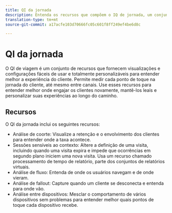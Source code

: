 ```yaml
---
title: QI da jornada
description: Entenda os recursos que compõem o IQ de jornada, um conjunto de recursos que fazem parte do Adobe Analytics.
translation-type: tm+mt
source-git-commit: a17acfe103d70666fc05c601f8ff249ef4be6d8c

---
```



# QI da jornada

O QI de viagem é um conjunto de recursos que fornecem visualizações e configurações fáceis de usar e totalmente personalizáveis para entender melhor a experiência do cliente. Permite medir cada ponto de toque na jornada do cliente, até mesmo entre canais. Use esses recursos para entender melhor onde engajar os clientes novamente, mantê-los leais e personalizar suas experiências ao longo do caminho.

## Recursos

O QI da jornada inclui os seguintes recursos:

* [](visualizations/cohort-table/cohort-analysis.md) Análise de coorte: Visualize a retenção e o envolvimento dos clientes para entender onde a taxa acontece.
* [](../../components/vrs/vrs-report-time-processing.md) Sessões sensíveis ao contexto: Altere a definição de uma visita, incluindo quando uma visita expira e impede que ocorrências em segundo plano iniciem uma nova visita. Usa um recurso chamado processamento de tempo de relatório, parte dos conjuntos de relatórios virtuais.
* [](visualizations/c-flow/flow.md) Análise de fluxo: Entenda de onde os usuários navegam e de onde vieram.
* [](visualizations/fallout/fallout-flow.md) Análise de fallout: Capture quando um cliente se desconecta e entenda para onde vão.
* [](../../components/cda/cda-home.md) Análise entre dispositivos: Mesclar o comportamento de vários dispositivos sem problemas para entender melhor quais pontos de toque cada dispositivo recebe.

